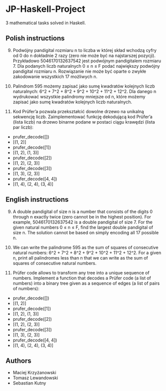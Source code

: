 # JP-Haskell-Project
3 mathematical tasks solved in Haskell.

## Polish instructions
9) Podwójny pandigital rozmiaru n to liczba w której skład wchodzą cyfry od 0 do n dokładnie 2 razy
(zero nie może być na najstarszej pozycji). Przykładowo 5046170132637542 jest podwójnym
pandigitalem rozmiaru 7. Dla podanych liczb naturalnych 0 ≤ n ≤ F podać największy podwójny
pandigital rozmiaru n. Rozwiązanie nie może być oparte o zwykłe zakodowanie wszystkich 17
możliwych n.

31) Palindrom 595 możemy zapisać jako sumę kwadratów kolejnych liczb naturalnych: 
6^2 + 7^2 + 8^2 + 9^2 + 10^2 + 11^2 + 12^2. 
Dla danego n wydrukować wszystkie palindromy mniejsze od n, które możemy
zapisać jako sumę kwadratów kolejnych liczb naturalnych.

34) Kod Prüfer’a
pozwala przekształcić dowolne drzewo na unikalną sekwencję liczb.
Zaimplementować funkcję dekodującą kod Prüfer’a (lista liczb) na drzewo binarne podane w postaci
ciągu krawędzi (lista par liczb):
- prufer_decode([])
- [(1, 2)]
- prufer_decode([1])
- [(1, 2), (1, 3)]
- prufer_decode([2])
- [(1, 2), (2, 3)]
- prufer_decode([3])
- [(1, 3), (2, 3)]
- prufer_decode([4, 4])
- [(1, 4), (2, 4), (3, 4)]

## English instructions
9) A double pandigital of size n is a number that consists of the digits 0 through n exactly twice (zero cannot be in the highest position). For example, 5046170132637542 is a double pandigital of size 7. For the given natural numbers 0 ≤ n ≤ F, find the largest double pandigital of size n. The solution cannot be based on simply encoding all 17 possible n.

31) We can write the palindrome 595 as the sum of squares of consecutive natural numbers:
6^2 + 7^2 + 8^2 + 9^2 + 10^2 + 11^2 + 12^2.
For a given n, print all palindromes less than n that we can write as the sum of squares of consecutive natural numbers.

34) Prüfer code
allows to transform any tree into a unique sequence of numbers. Implement a function that decodes a Prüfer code (a list of numbers) into a binary tree given as a sequence of edges (a list of pairs of numbers):
- prufer_decode([])
- [(1, 2)]
- prufer_decode([1])
- [(1, 2), (1, 3)]
- prufer_decode([2])
- [(1, 2), (2, 3)]
- prufer_decode([3])
- [(1, 3), (2, 3)]
- prufer_decode([4, 4])
- [(1, 4), (2, 4), (3, 4)]

## Authors
- Maciej Krzyżanowski
- Tomasz Lewandowski
- Sebastian Kutny
